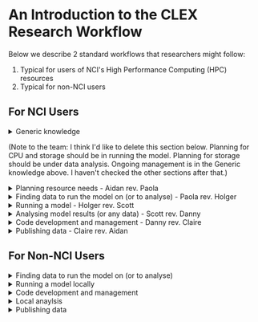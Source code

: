 # An Introduction to the CLEX Research Workflow

Below we describe 2 standard workflows that researchers might follow:

1. Typical for users of NCI's High Performance Computing (HPC) resources
2. Typical for non-NCI users

For NCI Users
-------------
<details><summary>Generic knowledge</summary>

  * [Introduction to NCI](Introduction_to_NCI.md)
  * [Storage management at NCI](Storage_management_at_NCI.md)
  * [Shell](Shell.md)
  * [SSH](SSH.md)
  * [Git Version control](Git.md)
  * [Cloud](Cloud.md)
</details>

(Note to the team: I think I'd like to delete this section below. Planning for CPU and storage should be in running the model. Planning for storage should be under data analysis. Ongoing management is in the Generic knowledge above. I haven't checked the other sections after that.)
<details><summary>Planning resource needs - Aidan rev. Paola</summary>
 
  * [Compute and Storage Resources](Resources.md)
</details>

<details><summary>Finding data to run the model on (or to analyse) - Paola rev. Holger</summary>

  * [Data resources at NCI](NCI_data.md)
  * [Other data resources](remote_data.md)
  * [Accessing data remotely with THREDDS and OPenDAP](opendap.md)
</details>

<details><summary>Running a model - Holger rev. Scott</summary>
(Note: Claire said before that this should also contain Planning for CPU and storage needs)

  * Preparation
    * Planning the Resource needs
    * Configuring the model
      * [UM](Configuring_UM.md)
      * [payu / MOM](payu.md)
      * ACCESS
  * Running the model
    * The Job queue
    * UM
    * MOM
    * ACCESS
  * Postprocessing
  (Shouldn't this be part of Analysing?)

</details>

<details><summary>Analysing model results (or any data) - Scott rev. Danny</summary>

  * VDI
  * The job queue
  * Xarray
  * Plotting
</details>

<details><summary>Code development and management - Danny rev. Claire</summary>

  * Pre-requisite: Version control
      * [SVN](SVN.md)
      * [Git](Git.md)
  * [Fortran development](Fortran.md)
  * [Python development](Python.md)
  * Debugging (See specific language for details)
  * [Code publishing](Code-publishing.md)
</details>

<details><summary>Publishing data - Claire rev. Aidan</summary>

  * [Open Access Requirements](Open_Access.md)
  * [Publication process](Publication_process.md)
  * [Complete a Data Management plan](DMP.md)
  * [Format your data](Data_formatting.md)
</details>

For Non-NCI Users
-----------------
<details><summary>Finding data to run the model on (or to analyse)</summary>
  * [Other data resources](remote_data.md)
  * [Accessing data remotely with THREDDS and OPenDAP](opendap.md)
</details>

<details><summary>Running a model locally</summary>
  * ???

</details>

<details><summary>Code development and management</summary>

  * Fortran basics
  * Python basics
  * Debugging
  * Version control
    * Svn
    * Git
  * Publishing
</details>

<details><summary>Local anaylsis</summary>
  * ???

</details>

<details><summary>Publishing data</summary>

  * ???
</details>
